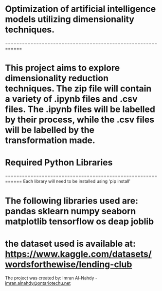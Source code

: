 # Optimization of artificial intelligence models utilizing dimensionality techniques.
============================================================

This project aims to explore dimensionality reduction techniques. The zip file will contain a variety of .ipynb files and .csv files. The .ipynb files will be labelled by their process, while the .csv files will be labelled by the transformation made.
============================================================
# Required Python Libraries
============================================================
Each library will need to be installed using 'pip install'

The following libraries used are:
pandas
sklearn
numpy
seaborn
matplotlib
tensorflow
os
deap
joblib
============================================================
the dataset used is available at: https://www.kaggle.com/datasets/wordsforthewise/lending-club
============================================================
The project was created by:
Imran Al-Nahdy - imran.alnahdy@ontariotechu.net
